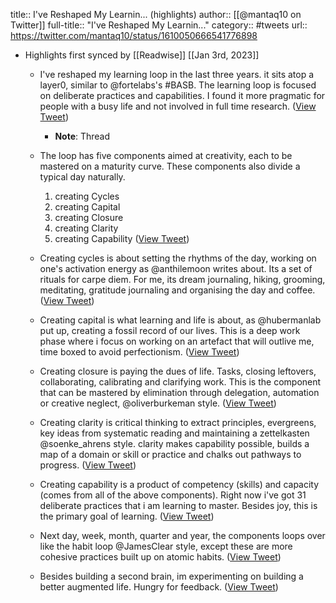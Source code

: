 title:: I've Reshaped My Learnin... (highlights)
author:: [[@mantaq10 on Twitter]]
full-title:: "I've Reshaped My Learnin..."
category:: #tweets
url:: https://twitter.com/mantaq10/status/1610050666541776898

- Highlights first synced by [[Readwise]] [[Jan 3rd, 2023]]
	- I've reshaped my learning loop in the last three years. it sits atop a layer0, similar to @fortelabs's #BASB. The learning loop is focused on deliberate practices and capabilities. I found it more pragmatic for people with a busy life and not involved in full time research. ([View Tweet](https://twitter.com/mantaq10/status/1610050666541776898))
		- **Note**: Thread
	- The loop has five components aimed at creativity, each to be mastered on a maturity curve. These components also divide a typical day naturally. 
	  
	  1. creating Cycles
	  2. creating Capital
	  3. creating Closure
	  4. creating Clarity
	  5. creating Capability ([View Tweet](https://twitter.com/mantaq10/status/1610050668244656129))
	- Creating cycles is about setting the rhythms of the day, working on one's activation energy as @anthilemoon writes about. Its a set of rituals for carpe diem. For me, its dream journaling, hiking, grooming, meditating, gratitude journaling and organising the day and coffee. ([View Tweet](https://twitter.com/mantaq10/status/1610050669893021696))
	- Creating capital is what learning and life is about, as @hubermanlab  put up, creating a fossil record of our lives. This is a deep work phase where i focus on working on an artefact that will outlive me, time boxed to avoid perfectionism. ([View Tweet](https://twitter.com/mantaq10/status/1610050671495249920))
	- Creating closure is paying the dues of life. Tasks, closing leftovers, collaborating, calibrating and clarifying work. This is the component that can be mastered by elimination through delegation, automation or creative neglect, @oliverburkeman style. ([View Tweet](https://twitter.com/mantaq10/status/1610050673160368129))
	- Creating clarity is critical thinking to extract principles, evergreens, key ideas from systematic reading and maintaining a zettelkasten @soenke_ahrens style. clarity makes capability possible, builds a map of a domain or skill or practice and chalks out pathways to progress. ([View Tweet](https://twitter.com/mantaq10/status/1610050674817105920))
	- Creating capability is a product of competency (skills) and capacity (comes from all of the above components). Right now i've got 31 deliberate practices that i am learning to master. Besides joy, this is the primary goal of learning. ([View Tweet](https://twitter.com/mantaq10/status/1610050676478050304))
	- Next day, week, month, quarter and year, the components loops over like the habit loop @JamesClear  style, except these are more cohesive practices built up on atomic habits. ([View Tweet](https://twitter.com/mantaq10/status/1610050678323572736))
	- Besides building a second brain, im experimenting on building a better augmented life. Hungry for feedback. ([View Tweet](https://twitter.com/mantaq10/status/1610050679967744000))